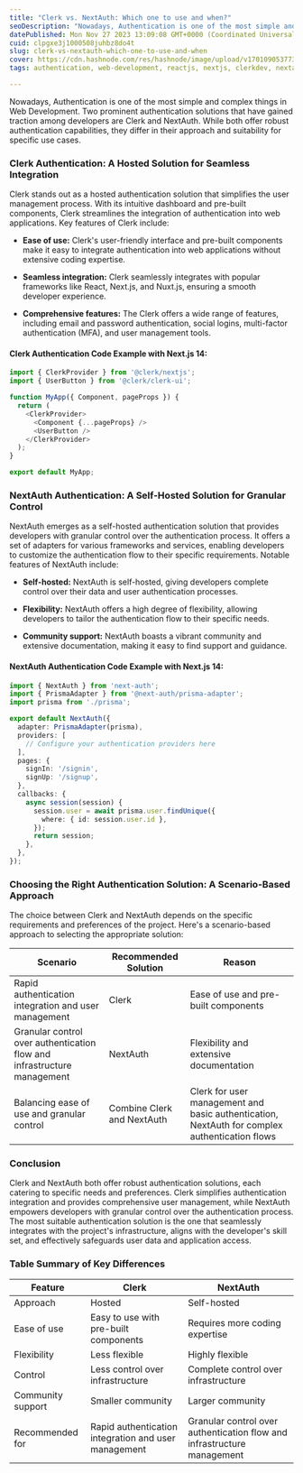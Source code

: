 ```yaml
---
title: "Clerk vs. NextAuth: Which one to use and when?"
seoDescription: "Nowadays, Authentication is one of the most simple and complex things in Web Development. Two prominent authentication solutions that have gained traction.."
datePublished: Mon Nov 27 2023 13:09:08 GMT+0000 (Coordinated Universal Time)
cuid: clpgxe3j1000508juhbz8do4t
slug: clerk-vs-nextauth-which-one-to-use-and-when
cover: https://cdn.hashnode.com/res/hashnode/image/upload/v1701090537734/6bdca548-b66d-4cea-bea4-13a9b7303025.png
tags: authentication, web-development, reactjs, nextjs, clerkdev, nextauthjs

---
```


Nowadays, Authentication is one of the most simple and complex things in Web Development. Two prominent authentication solutions that have gained traction among developers are Clerk and NextAuth. While both offer robust authentication capabilities, they differ in their approach and suitability for specific use cases.

### Clerk Authentication: A Hosted Solution for Seamless Integration

Clerk stands out as a hosted authentication solution that simplifies the user management process. With its intuitive dashboard and pre-built components, Clerk streamlines the integration of authentication into web applications. Key features of Clerk include:

* **Ease of use:** Clerk's user-friendly interface and pre-built components make it easy to integrate authentication into web applications without extensive coding expertise.
    
* **Seamless integration:** Clerk seamlessly integrates with popular frameworks like React, Next.js, and Nuxt.js, ensuring a smooth developer experience.
    
* **Comprehensive features:** The Clerk offers a wide range of features, including email and password authentication, social logins, multi-factor authentication (MFA), and user management tools.
    

#### Clerk Authentication Code Example with Next.js 14:

```typescript
import { ClerkProvider } from '@clerk/nextjs';
import { UserButton } from '@clerk/clerk-ui';

function MyApp({ Component, pageProps }) {
  return (
    <ClerkProvider>
      <Component {...pageProps} />
      <UserButton />
    </ClerkProvider>
  );
}

export default MyApp;
```

### NextAuth Authentication: A Self-Hosted Solution for Granular Control

NextAuth emerges as a self-hosted authentication solution that provides developers with granular control over the authentication process. It offers a set of adapters for various frameworks and services, enabling developers to customize the authentication flow to their specific requirements. Notable features of NextAuth include:

* **Self-hosted:** NextAuth is self-hosted, giving developers complete control over their data and user authentication processes.
    
* **Flexibility:** NextAuth offers a high degree of flexibility, allowing developers to tailor the authentication flow to their specific needs.
    
* **Community support:** NextAuth boasts a vibrant community and extensive documentation, making it easy to find support and guidance.
    

#### NextAuth Authentication Code Example with Next.js 14:

```typescript
import { NextAuth } from 'next-auth';
import { PrismaAdapter } from '@next-auth/prisma-adapter';
import prisma from './prisma';

export default NextAuth({
  adapter: PrismaAdapter(prisma),
  providers: [
    // Configure your authentication providers here
  ],
  pages: {
    signIn: '/signin',
    signUp: '/signup',
  },
  callbacks: {
    async session(session) {
      session.user = await prisma.user.findUnique({
        where: { id: session.user.id },
      });
      return session;
    },
  },
});
```

### Choosing the Right Authentication Solution: A Scenario-Based Approach

The choice between Clerk and NextAuth depends on the specific requirements and preferences of the project. Here's a scenario-based approach to selecting the appropriate solution:

| Scenario | Recommended Solution | Reason |
| --- | --- | --- |
| Rapid authentication integration and user management | Clerk | Ease of use and pre-built components |
| Granular control over authentication flow and infrastructure management | NextAuth | Flexibility and extensive documentation |
| Balancing ease of use and granular control | Combine Clerk and NextAuth | Clerk for user management and basic authentication, NextAuth for complex authentication flows |

### Conclusion

Clerk and NextAuth both offer robust authentication solutions, each catering to specific needs and preferences. Clerk simplifies authentication integration and provides comprehensive user management, while NextAuth empowers developers with granular control over the authentication process. The most suitable authentication solution is the one that seamlessly integrates with the project's infrastructure, aligns with the developer's skill set, and effectively safeguards user data and application access.

### Table Summary of Key Differences

| Feature | Clerk | NextAuth |
| --- | --- | --- |
| Approach | Hosted | Self-hosted |
| Ease of use | Easy to use with pre-built components | Requires more coding expertise |
| Flexibility | Less flexible | Highly flexible |
| Control | Less control over infrastructure | Complete control over infrastructure |
| Community support | Smaller community | Larger community |
| Recommended for | Rapid authentication integration and user management | Granular control over authentication flow and infrastructure management |